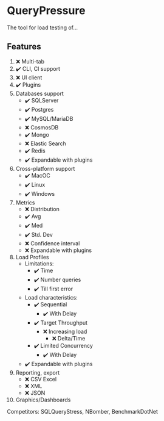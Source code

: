 # QueryPressure

The tool for load testing of...

## Features

1. ❌ Multi-tab
2. ✔️ CLI, CI support
3. ❌ UI client
4. ✔️ Plugins
5. Databases support
    - ✔️ SQLServer
    - ✔️ Postgres
    - ✔️ MySQL/MariaDB
    - ❌ CosmosDB
    - ✔️ Mongo
    - ❌ Elastic Search
    - ✔️ Redis
    - ✔️ Expandable with plugins
6. Cross-platform support
    - ✔️ MacOC
    - ✔️ Linux
    - ✔️ Windows
7. Metrics
    - ❌ Distribution
    - ✔️ Avg
    - ✔️ Med
    - ✔️ Std. Dev
    - ❌ Confidence interval
    - ❌ Expandable with plugins
8. Load Profiles
    - Limitations:
        - ✔️ Time
        - ✔️ Number queries
        - ✔️ Till first error
    - Load characteristics:
        - ✔️ Sequential
            - ✔️ With Delay
        - ✔️ Target Throughput
            - ❌ Increasing load
                - ❌ Delta/Time
        - ✔️ Limited Concurrency
            - ✔️ With Delay
    - ✔️ Expandable with plugins
9. Reporting, export
    - ❌ CSV Excel
    - ❌ XML
    - ❌ JSON
10. Graphics/Dashboards

Competitors: SQLQueryStress, NBomber, BenchmarkDotNet 
